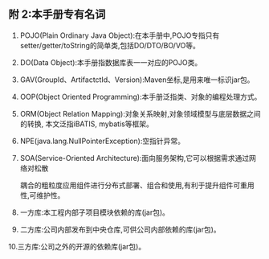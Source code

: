 ## 附 2:本手册专有名词

1. POJO\(Plain Ordinary Java Object\):在本手册中,POJO专指只有setter/getter/toString的简单类,包括DO/DTO/BO/VO等。

2.  DO\(Data Object\):本手册指数据库表一一对应的POJO类。

1. GAV\(GroupId、ArtifactctId、Version\):Maven坐标,是用来唯一标识jar包。

2. OOP\(Object Oriented Programming\):本手册泛指类、对象的编程处理方式。

3. ORM\(Object Relation Mapping\):对象关系映射,对象领域模型与底层数据之间的转换, 本文泛指iBATIS, mybatis等框架。

4. NPE\(java.lang.NullPointerException\):空指针异常。

5. SOA\(Service-Oriented Architecture\):面向服务架构,它可以根据需求通过网络对松散

   耦合的粗粒度应用组件进行分布式部署、组合和使用,有利于提升组件可重用性,可维护性。

6. 一方库:本工程内部子项目模块依赖的库\(jar包\)。

7. 二方库:公司内部发布到中央仓库,可供公司内部依赖的库\(jar包\)。

10.三方库:公司之外的开源的依赖库\(jar包\)。 

